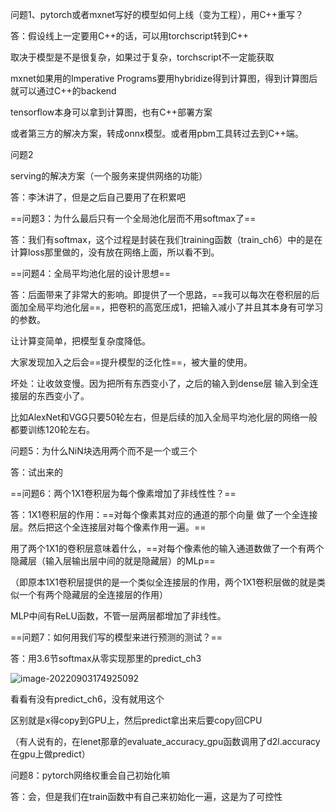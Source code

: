 问题1、pytorch或者mxnet写好的模型如何上线（变为工程），用C++重写？

答：假设线上一定要用C++的话，可以用torchscript转到C++

取决于模型是不是很复杂，如果过于复杂，torchscript不一定能获取



mxnet如果用的Imperative Programs要用hybridize得到计算图，得到计算图后就可以通过C++的backend



tensorflow本身可以拿到计算图，也有C++部署方案



或者第三方的解决方案，转成onnx模型。或者用pbm工具转过去到C++端。





问题2

serving的解决方案（一个服务来提供网络的功能）

答：李沐讲了，但是之后自己要用了在积累吧





==问题3：为什么最后只有一个全局池化层而不用softmax了==

答：我们有softmax，这个过程是封装在我们training函数（train_ch6）中的是在计算loss那里做的，没有放在网络上面，所以看不到。



==问题4：全局平均池化层的设计思想==

答：后面带来了非常大的影响。即提供了一个思路，==我可以每次在卷积层的后面加全局平均池化层==，把卷积的高宽压成1，把输入减小了并且其本身有可学习的参数。

让计算变简单，把模型复杂度降低。

大家发现加入之后会==提升模型的泛化性==，被大量的使用。



坏处：让收敛变慢。因为把所有东西变小了，之后的输入到dense层 输入到全连接层的东西变小了。

比如AlexNet和VGG只要50轮左右，但是后续的加入全局平均池化层的网络一般都要训练120轮左右。



问题5：为什么NiN块选用两个而不是一个或三个

答：试出来的



==问题6：两个1X1卷积层为每个像素增加了非线性性？==

答：1X1卷积层的作用：==对每个像素其对应的通道的那个向量   做了一个全连接层。然后把这个全连接层对每个像素作用一遍。==



用了两个1X1的卷积层意味着什么，==对每个像素他的输入通道数做了一个有两个隐藏层（输入层输出层中间的就是隐藏层）的MLp==

（即原本1X1卷积层提供的是一个类似全连接层的作用，两个1X1卷积层做的就是类似一个有两个隐藏层的全连接层的作用）



MLP中间有ReLU函数，不管一层两层都增加了非线性。



==问题7：如何用我们写的模型来进行预测的测试？==

答：用3.6节softmax从零实现那里的predict_ch3

![image-20220903174925092](D:\论文\截图\image-20220903174925092.png)

看看有没有predict_ch6，没有就用这个

区别就是x得copy到GPU上，然后predict拿出来后要copy回CPU



（有人说有的，在lenet那章的evaluate_accuracy_gpu函数调用了d2l.accuracy在gpu上做predict）





问题8：pytorch网络权重会自己初始化嘛

答：会，但是我们在train函数中有自己来初始化一遍，这是为了可控性